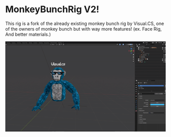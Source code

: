 # MonkeyBunchRig V2!
This rig is a fork of the already existing monkey bunch rig by Visual.CS, one of the owners of monkey bunch but with way more features! (ex. Face Rig, And better materials.)

![How to move parts](https://github.com/VisualarCoder/MonkeyBunchRig/blob/main/how_to_move_parts.gif?raw=true)
